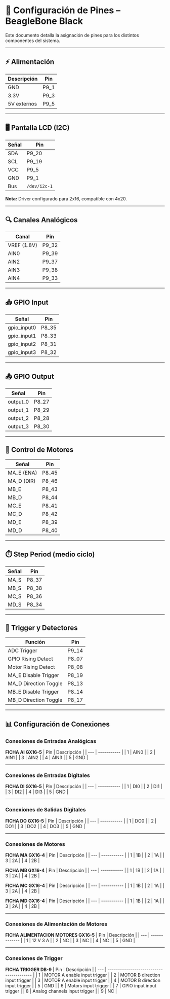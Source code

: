 # 🧰 Configuración de Pines – BeagleBone Black

Este documento detalla la asignación de pines para los distintos componentes del sistema.

---

## ⚡ Alimentación
| Descripción   | Pin     |
|---------------|---------|
| GND           | P9_1    |
| 3.3V          | P9_3    |
| 5V externos   | P9_5    |

---

## 🖥️ Pantalla LCD (I2C)
| Señal | Pin    |
|-------|--------|
| SDA   | P9_20 |
| SCL   | P9_19 |
| VCC   | P9_5  |
| GND   | P9_1  |
| Bus   | `/dev/i2c-1` |

**Nota:** Driver configurado para 2x16, compatible con 4x20.

---

## 🔍 Canales Analógicos
| Canal       | Pin   |
|-------------|--------|
| VREF (1.8V) | P9_32 |
| AIN0        | P9_39 |
| AIN2        | P9_37 |
| AIN3        | P9_38 |
| AIN4        | P9_33 |

---

## 📥 GPIO Input
| Señal       | Pin    |
|-------------|--------|
| gpio_input0 | P8_35  |
| gpio_input1 | P8_33  |
| gpio_input2 | P8_31  |
| gpio_input3 | P8_32  |

---

## 📤 GPIO Output
| Señal      | Pin    |
|------------|--------|
| output_0   | P8_27  |
| output_1   | P8_29  |
| output_2   | P8_28  |
| output_3   | P8_30  |

---

## 🚗 Control de Motores
| Señal         | Pin    |
|---------------|--------|
| MA_E (ENA)    | P8_45  |
| MA_D (DIR)    | P8_46  |
| MB_E          | P8_43  |
| MB_D          | P8_44  |
| MC_E          | P8_41  |
| MC_D          | P8_42  |
| MD_E          | P8_39  |
| MD_D          | P8_40  |

---

## ⏱️ Step Period (medio ciclo)
| Señal   | Pin    |
|---------|--------|
| MA_S    | P8_37  |
| MB_S    | P8_38  |
| MC_S    | P8_36  |
| MD_S    | P8_34  |

---

## 🚨 Trigger y Detectores
| Función                       | Pin    |
|------------------------------|--------|
| ADC Trigger                  | P9_14  |
| GPIO Rising Detect           | P8_07  |
| Motor Rising Detect          | P8_08  |
| MA_E Disable Trigger         | P8_19  |
| MA_D Direction Toggle        | P8_13  |
| MB_E Disable Trigger         | P8_14  |
| MB_D Direction Toggle        | P8_17  |

---

## 📊 Configuración de Conexiones

### Conexiones de Entradas Analógicas

**FICHA AI GX16-5**
| Pin | Descripción |
| --- | ----------- |
| 1   | AIN0        |
| 2   | AIN1        |
| 3   | AIN2        |
| 4   | AIN3        |
| 5   | GND         |

---

### Conexiones de Entradas Digitales

**FICHA DI GX16-5**
| Pin | Descripción |
| --- | ----------- |
| 1   | DI0         |
| 2   | DI1         |
| 3   | DI2         |
| 4   | DI3         |
| 5   | GND         |

---

### Conexiones de Salidas Digitales

**FICHA DO GX16-5**
| Pin | Descripción |
| --- | ----------- |
| 1   | DO0         |
| 2   | DO1         |
| 3   | DO2         |
| 4   | DO3         |
| 5   | GND         |

---

### Conexiones de Motores

**FICHA MA GX16-4**
| Pin | Descripción |
| --- | ----------- |
| 1   | 1B          |
| 2   | 1A          |
| 3   | 2A          |
| 4   | 2B          |

**FICHA MB GX16-4**
| Pin | Descripción |
| --- | ----------- |
| 1   | 1B          |
| 2   | 1A          |
| 3   | 2A          |
| 4   | 2B          |

**FICHA MC GX16-4**
| Pin | Descripción |
| --- | ----------- |
| 1   | 1B          |
| 2   | 1A          |
| 3   | 2A          |
| 4   | 2B          |

**FICHA MD GX16-4**
| Pin | Descripción |
| --- | ----------- |
| 1   | 1B          |
| 2   | 1A          |
| 3   | 2A          |
| 4   | 2B          |

---

### Conexiones de Alimentación de Motores

**FICHA ALIMENTACION MOTORES GX16-5**
| Pin | Descripción   |
| --- | ------------- |
| 1   | 12 V 3 A      |
| 2   | NC            |
| 3   | NC            |
| 4   | NC            |
| 5   | GND           |

---

### Conexiones de Trigger

**FICHA TRIGGER DB-9**
| Pin | Descripción                              |
| --- | ---------------------------------------- |
| 1   | MOTOR A enable input trigger            |
| 2   | MOTOR B direction input trigger         |
| 3   | MOTOR A enable input trigger            |
| 4   | MOTOR B direction input trigger         |
| 5   | GND                                     |
| 6   | Motors input trigger                    |
| 7   | GPIO input input trigger                |
| 8   | Analog channels input trigger           |
| 9   | NC                                      |

